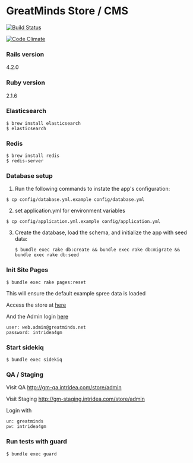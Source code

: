 # GreatMinds Store / CMS

[![Build Status](https://semaphoreci.com/api/v1/projects/204c885f-d98b-4320-8927-ee89532094ba/402649/badge.svg)](https://semaphoreci.com/int/greatminds)

[![Code Climate](https://codeclimate.com/repos/5537ca5be30ba00665000ce2/badges/07406c2e96832b7012b3/gpa.svg)](https://codeclimate.com/repos/5537ca5be30ba00665000ce2/feed)

### Rails version

4.2.0

### Ruby version

2.1.6

### Elasticsearch

```
$ brew install elasticsearch
$ elasticsearch
```

### Redis

```
$ brew install redis
$ redis-server
```

### Database setup

1. Run the following commands to instate the app's configuration:

  `$ cp config/database.yml.example config/database.yml`

2. set application.yml for environment variables

  `$ cp config/application.yml.example config/application.yml`

3. Create the database, load the schema, and initialize the app with
   seed data:

    `$ bundle exec rake db:create && bundle exec rake db:migrate && bundle exec rake db:seed`

### Init Site Pages

`$ bundle exec rake pages:reset`

This will ensure the default example spree data is loaded

Access the store at [here](http://localhost:3000/store)

And the Admin login [here](http://localhost:3000/store/admin)

    user: web.admin@greatminds.net
    password: intridea4gm

### Start sidekiq

`$ bundle exec sidekiq`

### QA / Staging

Visit QA http://gm-qa.intridea.com/store/admin

Visit Staging http://gm-staging.intridea.com/store/admin

Login with

    un: greatminds
    pw: intridea4gm

### Run tests with guard

`$ bundle exec guard`
